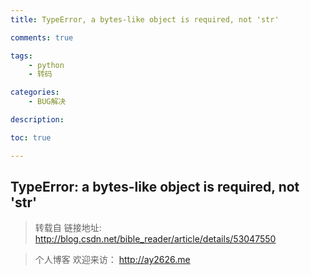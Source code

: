 ```yaml
---
title: TypeError, a bytes-like object is required, not 'str'

comments: true    

tags: 
    - python
    - 转码

categories: 
    - BUG解决

description:

toc: true

---
```



## TypeError: a bytes-like object is required, not 'str'


> 转载自 链接地址: http://blog.csdn.net/bible_reader/article/details/53047550

<!--more-->

> 个人博客 欢迎来访： http://ay2626.me